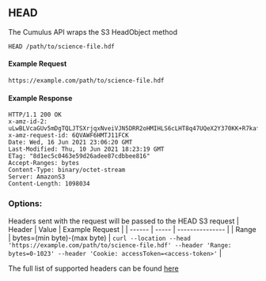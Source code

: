 ## HEAD

The Cumulus API wraps the S3 HeadObject method

```endpoint
HEAD /path/to/science-file.hdf
```

#### Example Request
```http
https://example.com/path/to/science-file.hdf
```

#### Example Response
```curl
HTTP/1.1 200 OK
x-amz-id-2: uLwBLVcaGUv5mDgTQLJTSXrjqxNveiVJN5DRR2oHMIHLS6cLHT8q47UQeX2Y370KK+R7kafhmzE=
x-amz-request-id: 6QVAWF6HMTJ11FCK
Date: Wed, 16 Jun 2021 23:06:20 GMT
Last-Modified: Thu, 10 Jun 2021 18:23:19 GMT
ETag: "8d1ec5c0463e59d26adee87cdbbee816"
Accept-Ranges: bytes
Content-Type: binary/octet-stream
Server: AmazonS3
Content-Length: 1098034
```

### Options:
Headers sent with the request will be passed to the HEAD S3 request
| Header | Value | Example Request |
| ------ | ----- | --------------- |
| Range  | bytes=(min byte)-(max byte) | ```curl --location --head 'https://example.com/path/to/science-file.hdf' --header 'Range: bytes=0-1023' --header 'Cookie: accessToken=<access-token>'``` |

The full list of supported headers can be found [here](https://docs.aws.amazon.com/AmazonS3/latest/API/API_HeadObject.html)

